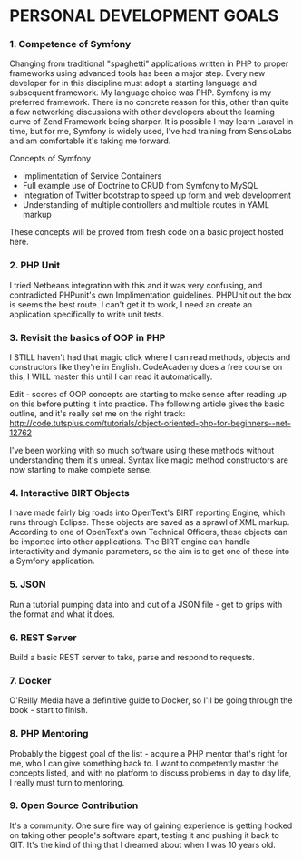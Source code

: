 # PERSONAL DEVELOPMENT GOALS

### 1. Competence of Symfony ###

Changing from traditional "spaghetti" applications written in PHP to proper frameworks using advanced tools has been a major step. Every new developer for in this discipline must adopt a starting language and subsequent framework. My language choice was PHP. Symfony is my preferred framework. There is no concrete reason for this, other than quite a few networking discussions with other developers about the learning curve of Zend Framework being sharper. It is possible I may learn Laravel in time, but for me, Symfony is widely used, I've had training from SensioLabs and am comfortable it's taking me forward.

Concepts of Symfony

- Implimentation of Service Containers
- Full example use of Doctrine to CRUD from Symfony to MySQL
- Integration of Twitter bootstrap to speed up form and web development
- Understanding of multiple controllers and multiple routes in YAML markup

These concepts will be proved from fresh code on a basic project hosted here.

### 2. PHP Unit ###

I tried Netbeans integration with this and it was very confusing, and contradicted PHPunit's own Implimentation guidelines. PHPUnit out the box is seems the best route. I can't get it to work, I need an create an application specifically to write unit tests.

### 3. Revisit the basics of OOP in PHP ###

I STILL haven't had that magic click where I can read methods, objects and constructors like they're in English. CodeAcademy does a free course on this, I WILL master this until I can read it automatically.

Edit - scores of OOP concepts are starting to make sense after reading up on this before putting it into practice. The following article gives the basic outline, and it's really set me on the right track:
http://code.tutsplus.com/tutorials/object-oriented-php-for-beginners--net-12762

I've been working with so much software using these methods without understanding them it's unreal. Syntax like magic method constructors are now starting to make complete sense.

### 4. Interactive BIRT Objects ###

I have made fairly big roads into OpenText's BIRT reporting Engine, which runs through Eclipse. These objects are saved as a sprawl of XML markup. According to one of OpenText's own Technical Officers, these objects can be imported into other applications. The BIRT engine can handle interactivity and dymanic parameters, so the aim is to get one of these into a Symfony application.

### 5. JSON ###

Run a tutorial pumping data into and out of a JSON file - get to grips with the format and what it does.

### 6. REST Server ###

Build a basic REST server to take, parse and respond to requests.

### 7. Docker ###

O'Reilly Media have a definitive guide to Docker, so I'll be going through the book - start to finish.

### 8. PHP Mentoring ###

Probably the biggest goal of the list - acquire a PHP mentor that's right for me, who I can give something back to. I want to competently master the concepts listed, and with no platform to discuss problems in day to day life, I really must turn to mentoring.

### 9. Open Source Contribution ###

It's a community. One sure fire way of gaining experience is getting hooked on taking other people's software apart, testing it and pushing it back to GIT. It's the kind of thing that I dreamed about when I was 10 years old.
